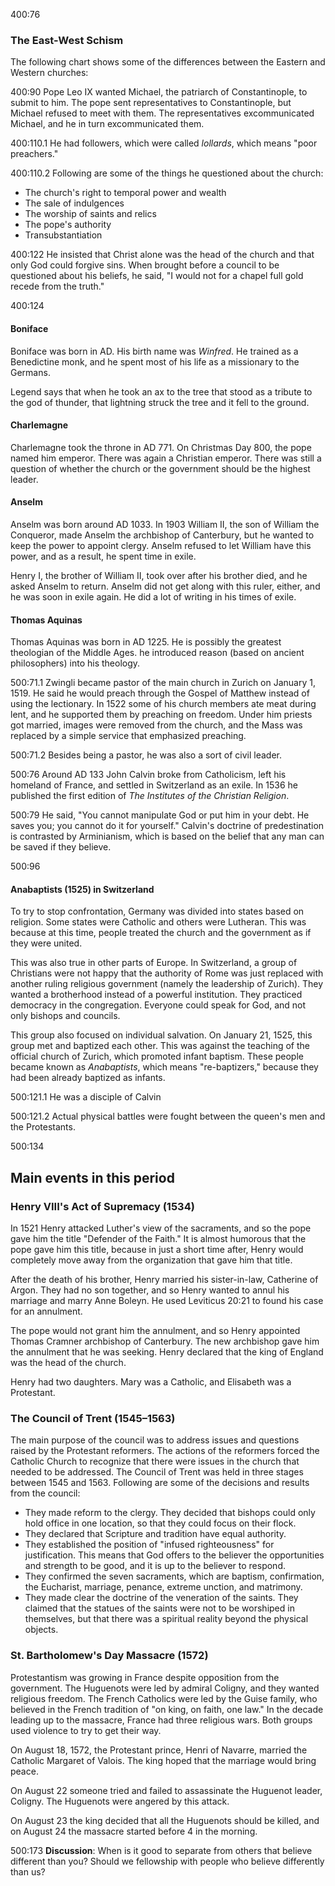 400:76
### The East-West Schism

The following chart shows some of the differences between the Eastern and Western churches:

400:90
Pope Leo IX wanted Michael, the patriarch of Constantinople, to submit to him. The pope sent representatives to Constantinople, but Michael refused to meet with them. The representatives excommunicated Michael, and he in turn excommunicated them.

400:110.1
He had followers, which were called _lollards_, which means "poor preachers."

400:110.2
Following are some of the things he questioned about the church:

* The church's right to temporal power and wealth
* The sale of indulgences
* The worship of saints and relics
* The pope's authority
* Transubstantiation

400:122
He insisted that Christ alone was the head of the church and that only God could forgive sins. When brought before a council to be questioned about his beliefs, he said, "I would not for a chapel full gold recede from the truth."

400:124
#### Boniface

Boniface was born in AD. His birth name was _Winfred_. He trained as a Benedictine monk, and he spent most of his life as a missionary to the Germans.

Legend says that when he took an ax to the tree that stood as a tribute to the god of thunder, that lightning struck the tree and it fell to the ground.

#### Charlemagne

Charlemagne took the throne in AD 771. On Christmas Day 800, the pope named him emperor. There was again a Christian emperor. There was still a question of whether the church or the government should be the highest leader.

#### Anselm

Anselm was born around AD 1033. In 1903 William II, the son of William the Conqueror, made Anselm the archbishop of Canterbury, but he wanted to keep the power to appoint clergy. Anselm refused to let William have this power, and as a result, he spent time in exile.

Henry I, the brother of William II, took over after his brother died, and he asked Anselm to return. Anselm did not get along with this ruler, either, and he was soon in exile again. He did a lot of writing in his times of exile.

#### Thomas Aquinas

Thomas Aquinas was born in AD 1225. He is possibly the greatest theologian of the Middle Ages. he introduced reason (based on ancient philosophers) into his theology.

500:71.1
Zwingli became pastor of the main church in Zurich on January 1, 1519. He said he would preach through the Gospel of Matthew instead of using the lectionary. In 1522 some of his church members ate meat during lent, and he supported them by preaching on freedom. Under him priests got married, images were removed from the church, and the Mass was replaced by a simple service that emphasized preaching.

500:71.2
Besides being a pastor, he was also a sort of civil leader.

500:76
Around AD 133 John Calvin broke from Catholicism, left his homeland of France, and settled in Switzerland as an exile. In 1536 he published the first edition of _The Institutes of the Christian Religion_.

500:79
He said, "You cannot manipulate God or put him in your debt. He saves you; you cannot do it for yourself." Calvin's doctrine of predestination is contrasted by Arminianism, which is based on the belief that any man can be saved if they believe.

500:96
#### Anabaptists (1525) in Switzerland

To try to stop confrontation, Germany was divided into states based on religion. Some states were Catholic and others were Lutheran. This was because at this time, people treated the church and the government as if they were united.

This was also true in other parts of Europe. In Switzerland, a group of Christians were not happy that the authority of Rome was just replaced with another ruling religious government (namely the leadership of Zurich). They wanted a brotherhood instead of a powerful institution. They practiced democracy in the congregation. Everyone could speak for God, and not only bishops and councils.

This group also focused on individual salvation. On January 21, 1525, this group met and baptized each other. This was against the teaching of the official church of Zurich, which promoted infant baptism. These people became known as _Anabaptists_, which means "re-baptizers," because they had been already baptized as infants.

500:121.1
He was a disciple of Calvin

500:121.2
Actual physical battles were fought between the queen's men and the Protestants.

500:134
## Main events in this period

### Henry VIII's Act of Supremacy (1534)

In 1521 Henry attacked Luther's view of the sacraments, and so the pope gave him the title "Defender of the Faith." It is almost humorous that the pope gave him this title, because in just a short time after, Henry would completely move away from the organization that gave him that title.

After the death of his brother, Henry married his sister-in-law, Catherine of Argon. They had no son together, and so Henry wanted to annul his marriage and marry Anne Boleyn. He used Leviticus 20:21 to found his case for an annulment.

The pope would not grant him the annulment, and so Henry appointed Thomas Cramner archbishop of Canterbury. The new archbishop gave him the annulment that he was seeking. Henry declared that the king of England was the head of the church.

Henry had two daughters. Mary was a Catholic, and Elisabeth was a Protestant.

### The Council of Trent (1545&ndash;1563)

The main purpose of the council was to address issues and questions raised by the Protestant reformers. The actions of the reformers forced the Catholic Church to recognize that there were issues in the church that needed to be addressed. The Council of Trent was held in three stages between 1545 and 1563. Following are some of the decisions and results from the council:

* They made reform to the clergy. They decided that bishops could only hold office in one location, so that they could focus on their flock.
* They declared that Scripture and tradition have equal authority.
* They established the position of "infused righteousness" for justification. This means that God offers to the believer the opportunities and strength to be good, and it is up to the believer to respond.
* They confirmed the seven sacraments, which are baptism, confirmation, the Eucharist, marriage, penance, extreme unction, and matrimony.
* They made clear the doctrine of the veneration of the saints. They claimed that the statues of the saints were not to be worshiped in themselves, but that there was a spiritual reality beyond the physical objects.

### St. Bartholomew's Day Massacre (1572)

Protestantism was growing in France despite opposition from the government. The Huguenots were led by admiral Coligny, and they wanted religious freedom. The French Catholics were led by the Guise family, who believed in the French tradition of "on king, on faith, one law." In the decade leading up to the massacre, France had three religious wars. Both groups used violence to try to get their way.

On August 18, 1572, the Protestant prince, Henri of Navarre, married the Catholic Margaret of Valois. The king hoped that the marriage would bring peace.

On August 22 someone tried and failed to assassinate the Huguenot leader, Coligny. The Huguenots were angered by this attack.

On August 23 the king decided that all the Huguenots should be killed, and on August 24 the massacre started before 4 in the morning.

500:173
**Discussion**: When is it good to separate from others that believe different than you? Should we fellowship with people who believe differently than us?